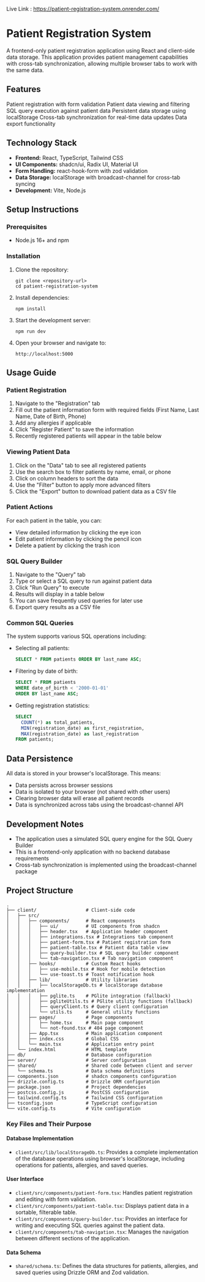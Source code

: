 Live Link : https://patient-registration-system.onrender.com/


# Patient Registration System

A frontend-only patient registration application using React and client-side data storage. This application provides patient management capabilities with cross-tab synchronization, allowing multiple browser tabs to work with the same data.

## Features

 Patient registration with form validation
 Patient data viewing and filtering
 SQL query execution against patient data
 Persistent data storage using localStorage
 Cross-tab synchronization for real-time data updates
 Data export functionality

## Technology Stack

- **Frontend:** React, TypeScript, Tailwind CSS
- **UI Components:** shadcn/ui, Radix UI, Material UI
- **Form Handling:** react-hook-form with zod validation
- **Data Storage:** localStorage with broadcast-channel for cross-tab syncing
- **Development:** Vite, Node.js

## Setup Instructions

### Prerequisites

- Node.js 16+ and npm

### Installation

1. Clone the repository:
   ```
   git clone <repository-url>
   cd patient-registration-system
   ```

2. Install dependencies:
   ```
   npm install
   ```

3. Start the development server:
   ```
   npm run dev
   ```

4. Open your browser and navigate to:
   ```
   http://localhost:5000
   ```

## Usage Guide

### Patient Registration

1. Navigate to the "Registration" tab
2. Fill out the patient information form with required fields (First Name, Last Name, Date of Birth, Phone)
3. Add any allergies if applicable
4. Click "Register Patient" to save the information
5. Recently registered patients will appear in the table below

### Viewing Patient Data

1. Click on the "Data" tab to see all registered patients
2. Use the search box to filter patients by name, email, or phone
3. Click on column headers to sort the data
4. Use the "Filter" button to apply more advanced filters
5. Click the "Export" button to download patient data as a CSV file

### Patient Actions

For each patient in the table, you can:
- View detailed information by clicking the eye icon
- Edit patient information by clicking the pencil icon
- Delete a patient by clicking the trash icon

### SQL Query Builder

1. Navigate to the "Query" tab
2. Type or select a SQL query to run against patient data
3. Click "Run Query" to execute
4. Results will display in a table below
5. You can save frequently used queries for later use
6. Export query results as a CSV file

### Common SQL Queries

The system supports various SQL operations including:

- Selecting all patients:
  ```sql
  SELECT * FROM patients ORDER BY last_name ASC;
  ```

- Filtering by date of birth:
  ```sql
  SELECT * FROM patients 
  WHERE date_of_birth < '2000-01-01' 
  ORDER BY last_name ASC;
  ```

- Getting registration statistics:
  ```sql
  SELECT 
    COUNT(*) as total_patients,
    MIN(registration_date) as first_registration,
    MAX(registration_date) as last_registration
  FROM patients;
  ```

## Data Persistence

All data is stored in your browser's localStorage. This means:

- Data persists across browser sessions
- Data is isolated to your browser (not shared with other users)
- Clearing browser data will erase all patient records
- Data is synchronized across tabs using the broadcast-channel API

## Development Notes

- The application uses a simulated SQL query engine for the SQL Query Builder
- This is a frontend-only application with no backend database requirements
- Cross-tab synchronization is implemented using the broadcast-channel package

## Project Structure

```
.
├── client/                  # Client-side code
│   ├── src/
│   │   ├── components/      # React components
│   │   │   ├── ui/          # UI components from shadcn
│   │   │   ├── header.tsx   # Application header component
│   │   │   ├── integrations.tsx # Integrations tab component
│   │   │   ├── patient-form.tsx # Patient registration form
│   │   │   ├── patient-table.tsx # Patient data table view
│   │   │   ├── query-builder.tsx # SQL query builder component
│   │   │   └── tab-navigation.tsx # Tab navigation component
│   │   ├── hooks/           # Custom React hooks
│   │   │   ├── use-mobile.tsx # Hook for mobile detection
│   │   │   └── use-toast.ts # Toast notification hook
│   │   ├── lib/             # Utility libraries
│   │   │   ├── localStorageDb.ts # localStorage database implementation
│   │   │   ├── pglite.ts    # PGlite integration (fallback)
│   │   │   ├── pgliteUtils.ts # PGlite utility functions (fallback)
│   │   │   ├── queryClient.ts # Query client configuration
│   │   │   └── utils.ts     # General utility functions
│   │   ├── pages/           # Page components
│   │   │   ├── home.tsx     # Main page component
│   │   │   └── not-found.tsx # 404 page component
│   │   ├── App.tsx          # Main application component
│   │   ├── index.css        # Global CSS
│   │   └── main.tsx         # Application entry point
│   └── index.html           # HTML template
├── db/                      # Database configuration
├── server/                  # Server configuration
├── shared/                  # Shared code between client and server
│   └── schema.ts            # Data schema definitions
├── components.json          # shadcn components configuration
├── drizzle.config.ts        # Drizzle ORM configuration
├── package.json             # Project dependencies
├── postcss.config.js        # PostCSS configuration
├── tailwind.config.ts       # Tailwind CSS configuration
├── tsconfig.json            # TypeScript configuration
└── vite.config.ts           # Vite configuration
```

### Key Files and Their Purpose

#### Database Implementation

- `client/src/lib/localStorageDb.ts`: Provides a complete implementation of the database operations using browser's localStorage, including operations for patients, allergies, and saved queries.

#### User Interface

- `client/src/components/patient-form.tsx`: Handles patient registration and editing with form validation.
- `client/src/components/patient-table.tsx`: Displays patient data in a sortable, filterable table.
- `client/src/components/query-builder.tsx`: Provides an interface for writing and executing SQL queries against the patient data.
- `client/src/components/tab-navigation.tsx`: Manages the navigation between different sections of the application.

#### Data Schema

- `shared/schema.ts`: Defines the data structures for patients, allergies, and saved queries using Drizzle ORM and Zod validation.

